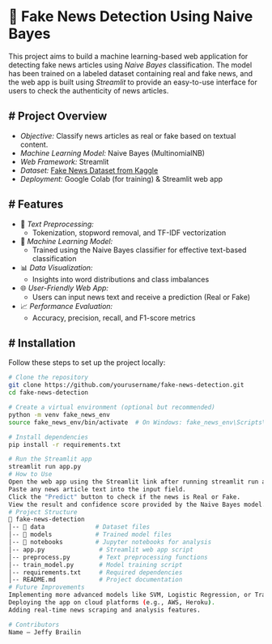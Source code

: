 # 📰 Fake News Detection Using Naive Bayes

This project aims to build a machine learning-based web application for detecting fake news articles using *Naive Bayes* classification. The model has been trained on a labeled dataset containing real and fake news, and the web app is built using *Streamlit* to provide an easy-to-use interface for users to check the authenticity of news articles.

## # Project Overview
- *Objective:* Classify news articles as real or fake based on textual content.  
- *Machine Learning Model:* Naive Bayes (MultinomialNB)  
- *Web Framework:* Streamlit  
- *Dataset:* [Fake News Dataset from Kaggle](https://www.kaggle.com/c/fake-news/data)  
- *Deployment:* Google Colab (for training) & Streamlit web app  

## # Features
- 📝 *Text Preprocessing:*  
  - Tokenization, stopword removal, and TF-IDF vectorization  
- 🧠 *Machine Learning Model:*  
  - Trained using the Naive Bayes classifier for effective text-based classification  
- 📊 *Data Visualization:*  
  - Insights into word distributions and class imbalances  
- 🌐 *User-Friendly Web App:*  
  - Users can input news text and receive a prediction (Real or Fake)  
- 📈 *Performance Evaluation:*  
  - Accuracy, precision, recall, and F1-score metrics  

## # Installation
Follow these steps to set up the project locally:  

```bash
# Clone the repository
git clone https://github.com/yourusername/fake-news-detection.git  
cd fake-news-detection  

# Create a virtual environment (optional but recommended)
python -m venv fake_news_env  
source fake_news_env/bin/activate  # On Windows: fake_news_env\Scripts\activate  

# Install dependencies
pip install -r requirements.txt  

# Run the Streamlit app
streamlit run app.py  
# How to Use
Open the web app using the Streamlit link after running streamlit run app.py.
Paste any news article text into the input field.
Click the "Predict" button to check if the news is Real or Fake.
View the result and confidence score provided by the Naive Bayes model.
# Project Structure
📂 fake-news-detection  
│-- 📂 data              # Dataset files  
│-- 📂 models            # Trained model files  
│-- 📂 notebooks         # Jupyter notebooks for analysis  
│-- app.py               # Streamlit web app script  
│-- preprocess.py        # Text preprocessing functions  
│-- train_model.py       # Model training script  
│-- requirements.txt     # Required dependencies  
│-- README.md            # Project documentation  
# Future Improvements
Implementing more advanced models like SVM, Logistic Regression, or Transformer-based models.
Deploying the app on cloud platforms (e.g., AWS, Heroku).
Adding real-time news scraping and analysis features.

# Contributors
Name – Jeffy Brailin

